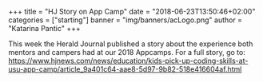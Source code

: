 +++
title = "HJ Story on App Camp"
date = "2018-06-23T13:50:46+02:00"
categories = ["starting"]
banner = "img/banners/acLogo.png"
author = "Katarina Pantic"
+++

This week the Herald Journal published a story about
the experience both mentors and campers had at our 2018 Appcamps.
For a full story, go to: https://www.hjnews.com/news/education/kids-pick-up-coding-skills-at-usu-app-camp/article_9a401c64-aae8-5d97-9b82-518e416604af.html 
